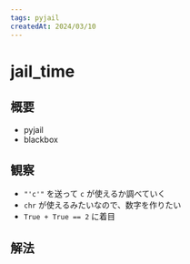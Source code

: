 ```yaml
---
tags: pyjail
createdAt: 2024/03/10
---
```


# jail_time

## 概要

* pyjail
* blackbox

## 観察

* `"'c'"` を送って `c` が使えるか調べていく
* `chr` が使えるみたいなので、数字を作りたい
* `True + True == 2` に着目

## 解法
